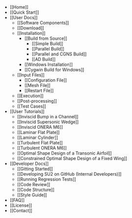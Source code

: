 * [[Home]]
* [[Quick Start]]
* [[User Docs]]
  * [[Software Components]]
  * [[Download]]
  * [[Installation]]
    * [[Build from Source]]
        * [[Simple Build]]
        * [[Parallel Build]]
        * [[Parallel and CGNS Build]]
        * [[AD Build]]
    * [[Windows Installation]]
    * [[Cygwin Build for Windows]]
  * [[Input Files]]
    * [[Configuration File]]
    * [[Mesh File]]
    * [[Restart File]]
  * [[Execution]]
  * [[Post-processing]]
  * [[Test Cases]]
* [[User Tutorials]]
  * [[Inviscid Bump in a Channel]]
  * [[Inviscid Supersonic Wedge]]
  * [[Inviscid ONERA M6]]
  * [[Laminar Flat Plate]]
  * [[Laminar Cylinder]]
  * [[Turbulent Flat Plate]]
  * [[Turbulent ONERA M6]]
  * [[Optimal Shape Design of a Transonic Airfoil]]
  * [[Constrained Optimal Shape Design of a Fixed Wing]]
* [[Developer Docs]]
  * [[Gitting Started]]
  * [[Developing SU2 on GitHub (Internal Developers)]]
  * [[Running Regression Tests]]
  * [[Code Review]]
  * [[Code Structure]]
  * [[Style Guide]]
* [[FAQ]]
* [[License]]
* [[Contact]]